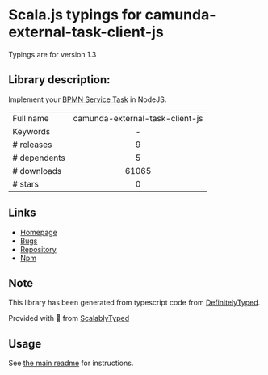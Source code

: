 
# Scala.js typings for camunda-external-task-client-js

Typings are for version 1.3

## Library description:
Implement your [BPMN Service Task](https://docs.camunda.org/manual/latest/user-guide/process-engine/external-tasks/) in NodeJS.

|                    |                 |
| ------------------ | :-------------: |
| Full name          | camunda-external-task-client-js |
| Keywords           | - |
| # releases         | 9 |
| # dependents       | 5 |
| # downloads        | 61065 |
| # stars            | 0 |

## Links
- [Homepage](https://github.com/camunda/camunda-external-task-client-js#readme)
- [Bugs](https://github.com/camunda/camunda-external-task-client-js/issues)
- [Repository](https://github.com/camunda/camunda-external-task-client-js)
- [Npm](https://www.npmjs.com/package/camunda-external-task-client-js)
    


## Note
This library has been generated from typescript code from [DefinitelyTyped](https://definitelytyped.org).

Provided with :purple_heart: from [ScalablyTyped](https://github.com/oyvindberg/ScalablyTyped)

## Usage
See [the main readme](../../readme.md) for instructions.


